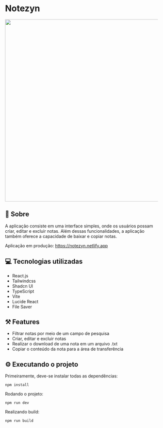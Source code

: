 # Notezyn

<img src="https://github.com/oliver-zyn/notezyn/assets/89222905/b06a5e8b-8188-4966-8294-ff2047d21645" width="600" />

## 📖 Sobre

A aplicação consiste em uma interface simples, onde os usuários possam criar, editar e excluir notas. Além dessas funcionalidades, a aplicação também oferece a capacidade de baixar e copiar notas.

Aplicação em produção: https://notezyn.netlify.app

## 💻 Tecnologias utilizadas

- React.js
- Tailwindcss
- Shadcn UI
- TypeScript
- Vite
- Lucide React
- File Saver

## ⚒️ Features

- Filtrar notas por meio de um campo de pesquisa
- Criar, editar e excluir notas
- Realizar o download de uma nota em um arquivo .txt
- Copiar o conteúdo da nota para a área de transferência

## ⚙️ Executando o projeto

Primeiramente, deve-se instalar todas as dependências:
```
npm install
```

Rodando o projeto:
```
npm run dev
```
Realizando build:
```
npm run build
```
